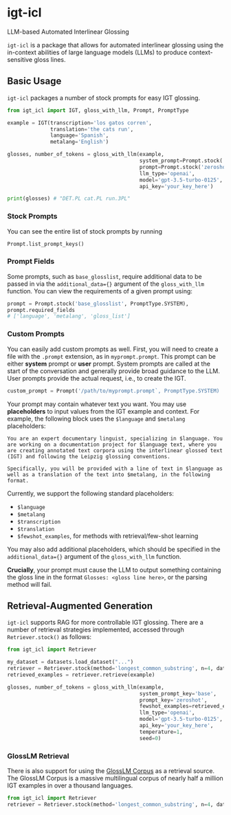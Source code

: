 # igt-icl

LLM-based Automated Interlinear Glossing

`igt-icl` is a package that allows for automated interlinear glossing using the in-context abilities of large language models (LLMs) to produce context-sensitive gloss lines.

## Basic Usage
`igt-icl` packages a number of stock prompts for easy IGT glossing.

```python
from igt_icl import IGT, gloss_with_llm, Prompt, PromptType

example = IGT(transcription='los gatos corren',
              translation='the cats run',
              language='Spanish',
              metalang='English')

glosses, number_of_tokens = gloss_with_llm(example,
                                           system_prompt=Prompt.stock('base', PromptType.SYSTEM),
                                           prompt=Prompt.stock('zeroshot', PromptType.USER),
                                           llm_type='openai',
                                           model='gpt-3.5-turbo-0125',
                                           api_key='your_key_here')

print(glosses) # "DET.PL cat.PL run.3PL"
```

### Stock Prompts

You can see the entire list of stock prompts by running
```python
Prompt.list_prompt_keys()
```

### Prompt Fields
Some prompts, such as `base_glosslist`, require additional data to be passed in via the `additional_data={}` argument of the `gloss_with_llm` function. You can view the requirements of a given prompt using:

```python
prompt = Prompt.stock('base_glosslist', PromptType.SYSTEM),
prompt.required_fields
# ['language', 'metalang', 'gloss_list']
```

### Custom Prompts
You can easily add custom prompts as well. First, you will need to create a file with the `.prompt` extension, as in `myprompt.prompt`. This prompt can be either **system** prompt or **user** prompt. System prompts are called at the start of the conversation and generally provide broad guidance to the LLM. User prompts provide the actual request, i.e., to create the IGT.

```python
custom_prompt = Prompt('/path/to/myprompt.prompt`, PromptType.SYSTEM)
```

Your prompt may contain whatever text you want. You may use **placeholders** to input values from the IGT example and context. For example, the following block uses the `$language` and `$metalang` placeholders:

```text
You are an expert documentary linguist, specializing in $language. You are working on a documentation project for $language text, where you are creating annotated text corpora using the interlinear glossed text (IGT) and following the Leipzig glossing conventions.

Specifically, you will be provided with a line of text in $language as well as a translation of the text into $metalang, in the following format.
```

Currently, we support the following standard placeholders:
- `$language`
- `$metalang`
- `$transcription`
- `$translation`
- `$fewshot_examples`, for methods with retrieval/few-shot learning

You may also add additional placeholders, which should be specified in the `additional_data={}` argument of the `gloss_with_llm` function.

**Crucially**, your prompt must cause the LLM to output something containing the gloss line in the format `Glosses: <gloss line here>`, or the parsing method will fail. 

## Retrieval-Augmented Generation
`igt-icl` supports RAG for more controllable IGT glossing. There are a number of retrieval strategies implemented, accessed through `Retriever.stock()` as follows:

```python
from igt_icl import Retriever

my_dataset = datasets.load_dataset("...")
retriever = Retriever.stock(method='longest_common_substring', n=4, dataset=my_dataset)
retrieved_examples = retriever.retrieve(example)

glosses, number_of_tokens = gloss_with_llm(example,
                                           system_prompt_key='base',
                                           prompt_key='zeroshot',
                                           fewshot_examples=retrieved_examples,
                                           llm_type='openai',
                                           model='gpt-3.5-turbo-0125',
                                           api_key='your_key_here',
                                           temperature=1,
                                           seed=0)
```

### GlossLM Retrieval
There is also support for using the [GlossLM Corpus](https://huggingface.co/datasets/lecslab/glosslm-corpus) as a retrieval source. The GlossLM Corpus is a massive multilingual corpus of nearly half a million IGT examples in over a thousand languages.

```python
from igt_icl import Retriever
retriever = Retriever.stock(method='longest_common_substring', n=4, dataset='glosslm')
```

